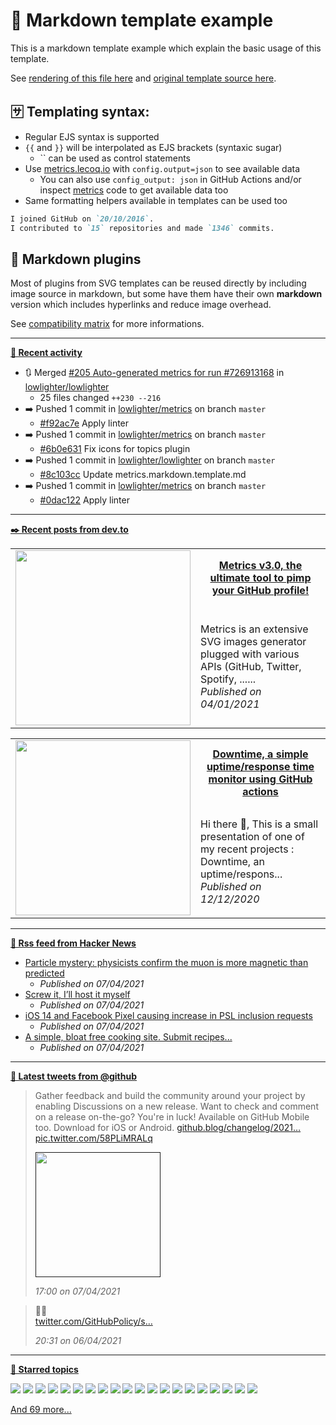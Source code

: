 # 📒 Markdown template example

This is a markdown template example which explain the basic usage of this template.

See [rendering of this file here](https://github.com/lowlighter/lowlighter/blob/master/metrics.markdown.full.md) and [original template source here](https://github.com/lowlighter/metrics/blob/master/source/templates/markdown/example.md).

## 🈂️ Templating syntax:

* Regular EJS syntax is supported
* `{{` and `}}` will be interpolated as EJS brackets (syntaxic sugar)
  * `` can be used as control statements
* Use [metrics.lecoq.io](https://metrics.lecoq.io/) with `config.output=json` to see available data
  * You can also use `config_output: json` in GitHub Actions and/or inspect [metrics](https://github.com/lowlighter/metrics) code to get available data too
* Same formatting helpers available in templates can be used too

```markdown
I joined GitHub on `20/10/2016`.
I contributed to `15` repositories and made `1346` commits.
```

## 🧩 Markdown plugins

Most of plugins from SVG templates can be reused directly by including image source in markdown, but some have them have their own **markdown** version which includes hyperlinks and reduce image overhead.

See [compatibility matrix](https://github.com/lowlighter/metrics#-templateplugin-compatibily-matrix) for more informations.

___

**[📰 Recent activity](https://github.com/lowlighter)**
* 🔃 Merged [#205 Auto-generated metrics for run #726913168](https://github.com/lowlighter/lowlighter/pull/205) in [lowlighter/lowlighter](https://github.com/lowlighter/lowlighter)
  * 25 files changed `++230 --216`
* ➡️ Pushed 1 commit in [lowlighter/metrics](https://github.com/lowlighter/metrics) on branch `master`
  * [#f92ac7e](https://github.com/lowlighter/metrics/commit/f92ac7e) Apply linter
* ➡️ Pushed 1 commit in [lowlighter/metrics](https://github.com/lowlighter/metrics) on branch `master`
  * [#6b0e631](https://github.com/lowlighter/metrics/commit/6b0e631) Fix icons for topics plugin
* ➡️ Pushed 1 commit in [lowlighter/lowlighter](https://github.com/lowlighter/lowlighter) on branch `master`
  * [#8c103cc](https://github.com/lowlighter/lowlighter/commit/8c103cc) Update metrics.markdown.template.md
* ➡️ Pushed 1 commit in [lowlighter/metrics](https://github.com/lowlighter/metrics) on branch `master`
  * [#0dac122](https://github.com/lowlighter/metrics/commit/0dac122) Apply linter


___

**[✒️ Recent posts from dev.to](https://dev.to/lowlighter)**
<table>
  <tr>
    <td rowspan="2" width="280">
      <img src="https://res.cloudinary.com/practicaldev/image/fetch/s--rbmokFTg--/c_imagga_scale,f_auto,fl_progressive,h_420,q_auto,w_1000/https://dev-to-uploads.s3.amazonaws.com/i/idot5ak9irxtu948bgzs.png" alt="" width="280">
    </td>
    <th>
      <a href="https://dev.to/lowlighter/metrics-v3-0-the-ultimate-tool-to-pimp-your-github-profile-g7p">Metrics v3.0, the ultimate tool to pimp your GitHub profile!</a>
    </th>
  </tr>
  <tr>
    <td>
      Metrics is an extensive SVG images generator plugged with various APIs (GitHub, Twitter, Spotify, ......
      <br>
      <i>Published on 04/01/2021</i>
    </td>
  </tr>
</table>
<table>
  <tr>
    <td rowspan="2" width="280">
      <img src="https://res.cloudinary.com/practicaldev/image/fetch/s--Zzb2gnfo--/c_imagga_scale,f_auto,fl_progressive,h_420,q_auto,w_1000/https://dev-to-uploads.s3.amazonaws.com/uploads/articles/dagm6ot2j5wro2nclayx.png" alt="" width="280">
    </td>
    <th>
      <a href="https://dev.to/lowlighter/downtime-a-simple-uptime-response-time-monitor-using-github-actions-2m73">Downtime, a simple uptime/response time monitor using GitHub actions</a>
    </th>
  </tr>
  <tr>
    <td>
      Hi there 👋,   This is a small presentation of one of my recent projects : Downtime, an uptime/respons...
      <br>
      <i>Published on 12/12/2020</i>
    </td>
  </tr>
</table>


___

**[🗼 Rss feed from Hacker News](https://news.ycombinator.com/)**
* [Particle mystery: physicists confirm the muon is more magnetic than predicted](https://www.sciencemag.org/news/2021/04/particle-mystery-deepens-physicists-confirm-muon-more-magnetic-predicted)
  * *Published on 07/04/2021*
* [Screw it, I’ll host it myself](https://www.markozivanovic.com/screw-it-ill-host-it-myself/)
  * *Published on 07/04/2021*
* [iOS 14 and Facebook Pixel causing increase in PSL inclusion requests](https://github.com/publicsuffix/list/issues/1245)
  * *Published on 07/04/2021*
* [A simple, bloat free cooking site. Submit recipes...](https://opensource.cooking)
  * *Published on 07/04/2021*


___

**[🐤 Latest tweets from @github](https://twitter.com/github)**
> Gather feedback and build the community around your project by enabling Discussions on a new release. Want to check and comment on a release on-the-go? You're in luck! Available on GitHub Mobile too. Download for iOS or Android. <a href="https://t.co/pcx9o3kYmv" class="link">github.blog/changelog/2021…</a> <br/><a href="https://t.co/58PLiMRALq" class="link">pic.twitter.com/58PLiMRALq</a>
>
> <a href=""><img src="https://pbs.twimg.com/media/EyYuh7lW8AU4SrW.jpg" alt="" height="200"></a>
>
> *17:00 on 07/04/2021*

> 🙌🙌 <br/><a href="https://t.co/tK2RZLTCPy" class="link">twitter.com/GitHubPolicy/s…</a>
>
> *20:31 on 06/04/2021*



___

**[📌 Starred topics](https://github.com/lowlighter?tab=stars)**

[![](https://img.shields.io/static/v1?style=flat&label=&message=JavaScript&color=222&logo=data:image/png;base64,iVBORw0KGgoAAAANSUhEUgAAAAEAAAABCAYAAAAfFcSJAAAADUlEQVR42mOcOnfpfwAGfgLYttYINwAAAABJRU5ErkJggg==)](https://github.com/topics/javascript)
[![](https://img.shields.io/static/v1?style=flat&label=&message=HTML&color=222&logo=data:image/png;base64,iVBORw0KGgoAAAANSUhEUgAAAAEAAAABCAYAAAAfFcSJAAAADUlEQVR42mOcOnfpfwAGfgLYttYINwAAAABJRU5ErkJggg==)](https://github.com/topics/html)
[![](https://img.shields.io/static/v1?style=flat&label=&message=Linux&color=222&logo=data:image/png;base64,iVBORw0KGgoAAAANSUhEUgAAAAEAAAABCAYAAAAfFcSJAAAADUlEQVR42mOcOnfpfwAGfgLYttYINwAAAABJRU5ErkJggg==)](https://github.com/topics/linux)
[![](https://img.shields.io/static/v1?style=flat&label=&message=C%2B%2B&color=222&logo=data:image/png;base64,iVBORw0KGgoAAAANSUhEUgAAAAEAAAABCAYAAAAfFcSJAAAADUlEQVR42mOcOnfpfwAGfgLYttYINwAAAABJRU5ErkJggg==)](https://github.com/topics/c++)
[![](https://img.shields.io/static/v1?style=flat&label=&message=CSS&color=222&logo=data:image/png;base64,iVBORw0KGgoAAAANSUhEUgAAAAEAAAABCAYAAAAfFcSJAAAADUlEQVR42mOcOnfpfwAGfgLYttYINwAAAABJRU5ErkJggg==)](https://github.com/topics/css)
[![](https://img.shields.io/static/v1?style=flat&label=&message=Machine%20learning&color=222&logo=)](https://github.com/topics/machine-learning)
[![](https://img.shields.io/static/v1?style=flat&label=&message=Algorithm&color=222&logo=)](https://github.com/topics/algorithm)
[![](https://img.shields.io/static/v1?style=flat&label=&message=Node.js&color=222&logo=data:image/png;base64,iVBORw0KGgoAAAANSUhEUgAAAAEAAAABCAYAAAAfFcSJAAAADUlEQVR42mOcOnfpfwAGfgLYttYINwAAAABJRU5ErkJggg==)](https://github.com/topics/node.js)
[![](https://img.shields.io/static/v1?style=flat&label=&message=Docker&color=222&logo=data:image/png;base64,iVBORw0KGgoAAAANSUhEUgAAAAEAAAABCAYAAAAfFcSJAAAADUlEQVR42mOcOnfpfwAGfgLYttYINwAAAABJRU5ErkJggg==)](https://github.com/topics/docker)
[![](https://img.shields.io/static/v1?style=flat&label=&message=Vue.js&color=222&logo=data:image/png;base64,iVBORw0KGgoAAAANSUhEUgAAAAEAAAABCAYAAAAfFcSJAAAADUlEQVR42mOcOnfpfwAGfgLYttYINwAAAABJRU5ErkJggg==)](https://github.com/topics/vue.js)
[![](https://img.shields.io/static/v1?style=flat&label=&message=Deep%20learning&color=222&logo=)](https://github.com/topics/deep-learning)
[![](https://img.shields.io/static/v1?style=flat&label=&message=Git&color=222&logo=data:image/png;base64,iVBORw0KGgoAAAANSUhEUgAAAAEAAAABCAYAAAAfFcSJAAAADUlEQVR42mOcOnfpfwAGfgLYttYINwAAAABJRU5ErkJggg==)](https://github.com/topics/git)
[![](https://img.shields.io/static/v1?style=flat&label=&message=Amazon%20Web%20Services&color=222&logo=data:image/png;base64,iVBORw0KGgoAAAANSUhEUgAAAAEAAAABCAYAAAAfFcSJAAAADUlEQVR42mOcOnfpfwAGfgLYttYINwAAAABJRU5ErkJggg==)](https://github.com/topics/amazon-web-services)
[![](https://img.shields.io/static/v1?style=flat&label=&message=Data%20structures&color=222&logo=)](https://github.com/topics/data-structures)
[![](https://img.shields.io/static/v1?style=flat&label=&message=API&color=222&logo=)](https://github.com/topics/api)
[![](https://img.shields.io/static/v1?style=flat&label=&message=Google&color=222&logo=data:image/png;base64,iVBORw0KGgoAAAANSUhEUgAAAAEAAAABCAYAAAAfFcSJAAAADUlEQVR42mOcOnfpfwAGfgLYttYINwAAAABJRU5ErkJggg==)](https://github.com/topics/google)
[![](https://img.shields.io/static/v1?style=flat&label=&message=Database&color=222&logo=data:image/png;base64,iVBORw0KGgoAAAANSUhEUgAAAAEAAAABCAYAAAAfFcSJAAAADUlEQVR42mOcOnfpfwAGfgLYttYINwAAAABJRU5ErkJggg==)](https://github.com/topics/database)
[![](https://img.shields.io/static/v1?style=flat&label=&message=SQL&color=222&logo=data:image/png;base64,iVBORw0KGgoAAAANSUhEUgAAAAEAAAABCAYAAAAfFcSJAAAADUlEQVR42mOcOnfpfwAGfgLYttYINwAAAABJRU5ErkJggg==)](https://github.com/topics/sql)
[![](https://img.shields.io/static/v1?style=flat&label=&message=Arduino&color=222&logo=data:image/png;base64,iVBORw0KGgoAAAANSUhEUgAAAAEAAAABCAYAAAAfFcSJAAAADUlEQVR42mOcOnfpfwAGfgLYttYINwAAAABJRU5ErkJggg==)](https://github.com/topics/arduino)
[![](https://img.shields.io/static/v1?style=flat&label=&message=Data%20visualization&color=222&logo=)](https://github.com/topics/data-visualization)

[And 69 more...](https://github.com/lowlighter?tab=stars)

